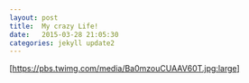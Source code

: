 ```yaml
---
layout: post
title:  My crazy Life!
date:   2015-03-28 21:05:30
categories: jekyll update2
---
```


[https://pbs.twimg.com/media/Ba0mzouCUAAV60T.jpg:large]

[jekyll]:      http://jekyllrb.com
[jekyll-gh]:   https://github.com/jekyll/jekyll
[jekyll-help]: https://github.com/jekyll/jekyll-help
